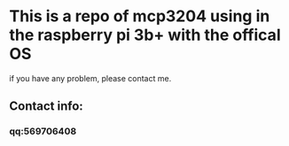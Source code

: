 # This is a repo of mcp3204 using in the raspberry pi 3b+ with the offical OS
if you have any problem, please contact me.
## Contact info:
### qq:569706408
